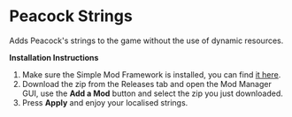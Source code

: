 # Peacock Strings

Adds Peacock's strings to the game without the use of dynamic resources.

**Installation Instructions**

1. Make sure the Simple Mod Framework is installed, you can find [it here](https://www.nexusmods.com/hitman3/mods/200/).
2. Download the zip from the Releases tab and open the Mod Manager GUI, use the **Add a Mod** button and select the zip you just downloaded.
3. Press **Apply** and enjoy your localised strings.
